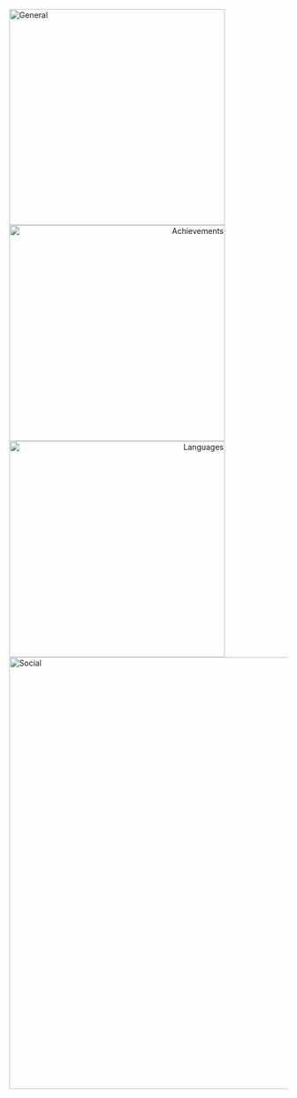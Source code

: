 <img align="left" width="390" alt="General" src="https://raw.githubusercontent.com/gist/crmacca/4d433b19f884c9c188360f4390d9e650/raw/general.svg">
<div align="right">
  <img align="left" width="390" alt="Achievements" src="https://raw.githubusercontent.com/gist/crmacca/4d433b19f884c9c188360f4390d9e650/raw/achievements.svg">
  <img align="left" width="390" alt="Languages" src="https://raw.githubusercontent.com/gist/crmacca/4d433b19f884c9c188360f4390d9e650/raw/languages.svg">
</div>
<img align="center" width="780" alt="Social" src="https://raw.githubusercontent.com/gist/crmacca/4d433b19f884c9c188360f4390d9e650/raw/social.svg">

